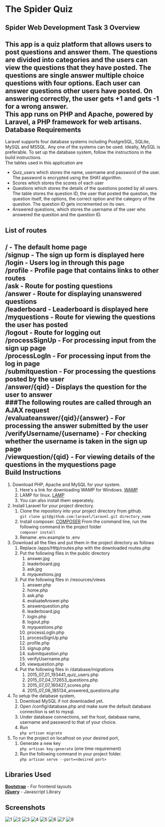 The Spider Quiz
===============
Spider Web Development Task 3
Overview
--------
This app is a quiz platform that allows users to post questions and answer them. The questions are divided into categories and the users can view the questions that they have posted. The questions are single answer multiple choice questions with four options. Each user can answer questions other users have posted. On answering correctly, the user gets +1 and gets -1 
for a wrong answer.    
This app runs on PHP and Apache, powered by Laravel, a PHP framework for web artisans.
Database Requirements
---------------------
Laravel supports four database systems including PostgreSQL, SQLite, MySQL and MSSQL. Any one of the systems 
can be used. Ideally, MySQL is preferable. To set up the database system, follow the instructions in the build instructions.    
The tables used in this application are
- Quiz_users which stores the name, username and password of the user. The password is encrypted using the SHA1 algorithm.
- Scores which stores the scores of each user
- Questions which stores the details of the questions posted by all users. The table stores the question ID, the user that 
posted the question, the question itself, the options, the correct option and the category of the question. The question 
ID gets incremented on its own.
- Answered questions, which stores the username of the user who answered the question and the question ID.

List of routes
--------------
**/** - The default home page   
**/signup** - The sign up form is displayed here   
**/login** - Users log in through this page   
**/profile** - Profile page that contains links to other routes   
**/ask** - Route for posting questions   
**/answer** - Route for displaying unanswered questions   
**/leaderboard** - Leaderboard is displayed here   
**/myquestions** - Route for viewing the questions the user has posted   
**/logout** - Route for logging out   
**/processSignUp** - For processing input from the sign up page   
**/processLogIn** - For processing input from the log in page   
**/submitquestion** - For processing the questions posted by the user   
**/answer/{qid}** - Displays the question for the user to answer   
###The following routes are called through an AJAX request   
**/evaluateanswer/{qid}/{answer}** - For processing the answer submitted by the user   
**/verifyUsername/{username}** - For checking whether the username is taken in the sign up page   
**/viewquestion/{qid}** - For viewing details of the questions in the myquestions page   
Build Instructions
------------------
1. Download PHP, Apache and MySQL for your system.
    1. Here's a link for downloading WAMP for Windows. [WAMP](http://www.wampserver.com/en/)
    2. LAMP for linux. [LAMP](http://lamphowto.com/)
    3. You can also install them seperately.
2. Install Laravel for your project directory.
    1. Clone the repository into your project directory from github.   
    ``git clone git@github.com:laravel/laravel.git directory_name``  
    2. Install composer. [COMPOSER](https://getcomposer.org/)
    From the command line, run the following command in the project folder  
    ``composer install``
    3. Rename .env.example to .env
3. Download all the files and put them in the project directory as follows
    1. Replace /apps/Http/routes.php with the downloaded routes.php
    2. Put the following files in the public directory
        1. answer.jpg
        2. leaderboard.jpg
        3. ask.jpg
        4. myquestions.jpg
    3. Put the following files in /resources/views
        1. answer.php
        2. home.php
        3. ask.php
        4. evaluateAnswer.php
        5. answerquestion.php
        6. leaderboard.jpg
        7. login.php
        8. logout.php
        9. myquestions.php
        10. processLogIn.php
        11. processSignUp.php
        12. profile.php
        13. signup.php
        14. submitquestion.php
        15. verifyUsername.php
        16. viewquestion.php
    4. Put the following files in /database/migrations
        1. 2015_07_01_193441_quiz_users.php
        2. 2015_07_04_172653_questions.php
        3. 2015_07_07_160427_scores.php
        4. 2015_07_08_185134_answered_questions.php
4. To setup the database system,
    1. Download MySQL if not downloaded yet.
    2. Open /config/database.php and make sure the default database connection is set to mysql.
    3. Under database connections, set the host, database name, username and password to that of your choice.
    4. Run    
    ``php artisan migrate``
5.  To run the project on localhost on your desired port,
    1. Generate a new key  
    ``php artisan key:generate`` (one time requirement)
    2. Run the following command in your project folder.   
    ``php artisan serve --port=<desired port>``   

Libraries Used
--------------
[**Bootstrap**](http://getbootstrap.com/getting-started/) - For frontend layouts   
[**jQuery**](https://jquery.com/) - Javascript Library      

Screenshots
-----------
![1](https://github.com/sriku97/quiz/blob/master/screenshots/1.png)
![2](https://github.com/sriku97/quiz/blob/master/screenshots/2.png)
![3](https://github.com/sriku97/quiz/blob/master/screenshots/3.png)
![4](https://github.com/sriku97/quiz/blob/master/screenshots/4.png)
![5](https://github.com/sriku97/quiz/blob/master/screenshots/5.png)
![6](https://github.com/sriku97/quiz/blob/master/screenshots/6.png)
![7](https://github.com/sriku97/quiz/blob/master/screenshots/7.png)
![8](https://github.com/sriku97/quiz/blob/master/screenshots/8.png)
